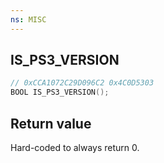 ```yaml
---
ns: MISC
---
```

## IS_PS3_VERSION

```c
// 0xCCA1072C29D096C2 0x4C0D5303
BOOL IS_PS3_VERSION();
```

## Return value
Hard-coded to always return 0.
